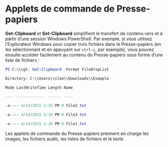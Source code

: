 # <a name="clipboard-cmdlets"></a>Applets de commande de Presse-papiers
**Get-Clipboard** et **Set-Clipboard** simplifient le transfert de contenu vers et à partir d’une session Windows PowerShell. Par exemple, si vous utilisez l’Explorateur Windows pour copier trois fichiers dans le Presse-papiers (en les sélectionnant et en appuyant sur `ctrl-c`, par exemple), vous pouvez ensuite accéder facilement au contenu du Presse-papiers sous forme d’une liste de fichiers :

```powershell 
PS C:\\&gt; Get-Clipboard -Format FileDropList

Directory: C:\\Users\\slee\\Downloads\\Example

Mode LastWriteTime Length Name

---- ------------- ------ ----

-a---- 4/14/2015 1:19 PM 0 File2.txt

-a---- 4/14/2015 1:19 PM 0 File3.txt

-a---- 4/14/2015 1:19 PM 0 File1.txt
```


Les applets de commande du Presse-papiers prennent en charge les images, les fichiers audio, les listes de fichiers et le texte.
